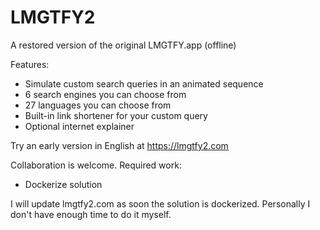 # LMGTFY2

A restored version of the original LMGTFY.app (offline)

Features:
- Simulate custom search queries in an animated sequence
- 6 search engines you can choose from
- 27 languages you can choose from
- Built-in link shortener for your custom query
- Optional internet explainer

Try an early version in English at https://lmgtfy2.com

Collaboration is welcome.
Required work:
- Dockerize solution

I will update lmgtfy2.com as soon the solution is dockerized. Personally I don't have enough time to do it myself.
